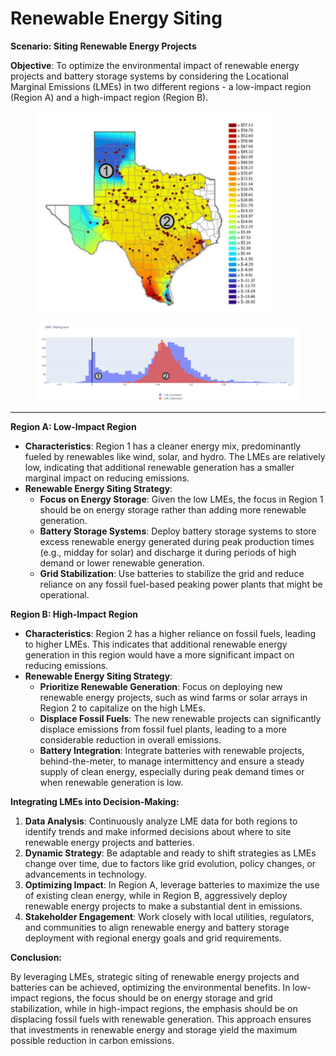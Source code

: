 # Renewable Energy Siting

**Scenario: Siting Renewable Energy Projects**

**Objective**: To optimize the environmental impact of renewable energy projects and battery storage systems by considering the Locational Marginal Emissions (LMEs) in two different regions - a low-impact region (Region A) and a high-impact region (Region B).

<figure><img src="../../.gitbook/assets/image (30).png" alt="" width="375"><figcaption></figcaption></figure>

<figure><img src="../../.gitbook/assets/image (31).png" alt=""><figcaption></figcaption></figure>

***

**Region A: Low-Impact Region**

* **Characteristics**: Region 1 has a cleaner energy mix, predominantly fueled by renewables like wind, solar, and hydro. The LMEs are relatively low, indicating that additional renewable generation has a smaller marginal impact on reducing emissions.
* **Renewable Energy Siting Strategy**:
  * **Focus on Energy Storage**: Given the low LMEs, the focus in Region 1 should be on energy storage rather than adding more renewable generation.
  * **Battery Storage Systems**: Deploy battery storage systems to store excess renewable energy generated during peak production times (e.g., midday for solar) and discharge it during periods of high demand or lower renewable generation.
  * **Grid Stabilization**: Use batteries to stabilize the grid and reduce reliance on any fossil fuel-based peaking power plants that might be operational.

**Region B: High-Impact Region**

* **Characteristics**: Region 2 has a higher reliance on fossil fuels, leading to higher LMEs. This indicates that additional renewable energy generation in this region would have a more significant impact on reducing emissions.
* **Renewable Energy Siting Strategy**:
  * **Prioritize Renewable Generation**: Focus on deploying new renewable energy projects, such as wind farms or solar arrays in Region 2 to capitalize on the high LMEs.
  * **Displace Fossil Fuels**: The new renewable projects can significantly displace emissions from fossil fuel plants, leading to a more considerable reduction in overall emissions.
  * **Battery Integration**: Integrate batteries with renewable projects, behind-the-meter, to manage intermittency and ensure a steady supply of clean energy, especially during peak demand times or when renewable generation is low.

**Integrating LMEs into Decision-Making:**

1. **Data Analysis**: Continuously analyze LME data for both regions to identify trends and make informed decisions about where to site renewable energy projects and batteries.
2. **Dynamic Strategy**: Be adaptable and ready to shift strategies as LMEs change over time, due to factors like grid evolution, policy changes, or advancements in technology.
3. **Optimizing Impact**: In Region A, leverage batteries to maximize the use of existing clean energy, while in Region B, aggressively deploy renewable energy projects to make a substantial dent in emissions.
4. **Stakeholder Engagement**: Work closely with local utilities, regulators, and communities to align renewable energy and battery storage deployment with regional energy goals and grid requirements.

**Conclusion:**

By leveraging LMEs, strategic siting of renewable energy projects and batteries can be achieved, optimizing the environmental benefits. In low-impact regions, the focus should be on energy storage and grid stabilization, while in high-impact regions, the emphasis should be on displacing fossil fuels with renewable generation. This approach ensures that investments in renewable energy and storage yield the maximum possible reduction in carbon emissions.
